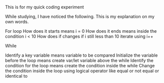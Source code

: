 This is for my quick coding experiment

While studying, I have noticed the following. This is my explanation on my own words.

For loop
How does it starts means i = 0
How does it ends means inside the condition i < 10
How does if changes if i still less than 10 iterate using i++


While

Identify a key variable means variable to be compared
Initialize the variable before the loop means create var/let variable above the while 
Identify the condition for the loop means create the condition inside the while
Change the condition inside the loop using logical operator like equal or not equal or identical to
